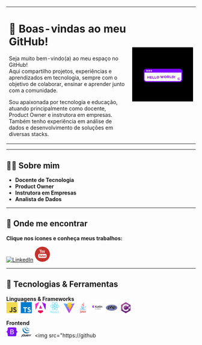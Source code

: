 <table>
  <tr>
    <td valign="top" width="65%">
      
# 🤗 Boas-vindas ao meu GitHub!

Seja muito bem-vindo(a) ao meu espaço no GitHub!  
Aqui compartilho projetos, experiências e aprendizados em tecnologia, sempre com o objetivo de colaborar, ensinar e aprender junto com a comunidade.

Sou apaixonada por tecnologia e educação, atuando principalmente como docente, Product Owner e instrutora em empresas. Também tenho experiência em análise de dados e desenvolvimento de soluções em diversas stacks.

  </td>
  <td align="right" width="35%">
    <img src="banner.gif" width="300px">
  </td>
  </tr>
</table>

---

## 👩‍💻 Sobre mim

- **Docente de Tecnologia**
- **Product Owner**
- **Instrutora em Empresas**
- **Analista de Dados**

---

## 📲 Onde me encontrar

<b>Clique nos ícones e conheça meus trabalhos:</b><br>

[![LinkedIn](https://img.shields.io/badge/-LinkedIn-%230077B5?style=for-the-badge&logo=linkedin&logoColor=white)](https://br.linkedin.com/in/kaucunha)
[<img src="https://raw.githubusercontent.com/CunhaKau/icones/main/youtube.png" title="YouTube" alt="YouTube" height="40" width="40">](https://www.youtube.com/@kau.techOficial)

---

## 🚀 Tecnologias & Ferramentas

**Linguagens & Frameworks**  
<img src="https://github.com/devicons/devicon/blob/master/icons/javascript/javascript-original.svg" title="JavaScript" alt="JavaScript" width="30"/>&nbsp;
<img src="https://github.com/devicons/devicon/blob/master/icons/typescript/typescript-plain.svg" title="TypeScript" alt="TypeScript" width="30"/>&nbsp;
<img src="https://github.com/devicons/devicon/blob/master/icons/angular/angular-original.svg" title="Angular" alt="Angular" width="30"/>&nbsp;
<img src="https://github.com/devicons/devicon/blob/master/icons/react/react-original-wordmark.svg" title="React" alt="React" width="30"/>&nbsp;
<img src="https://github.com/devicons/devicon/blob/master/icons/vitejs/vitejs-original.svg" title="Vitejs" alt="Vitejs" width="30"/>&nbsp;
<img src="https://github.com/devicons/devicon/blob/master/icons/java/java-original-wordmark.svg" title="Java" alt="Java" width="30"/>&nbsp;
<img src="https://github.com/devicons/devicon/blob/master/icons/kotlin/kotlin-original-wordmark.svg" title="Kotlin" alt="Kotlin" width="30"/>&nbsp;
<img src="https://github.com/devicons/devicon/blob/master/icons/php/php-original.svg" title="PHP" alt="PHP" width="30"/>&nbsp;
<img src="https://github.com/devicons/devicon/blob/master/icons/csharp/csharp-original.svg" title="CSharp" alt="CSharp" width="30"/>&nbsp;

**Frontend**  
<img src="https://github.com/devicons/devicon/blob/master/icons/bootstrap/bootstrap-original.svg" title="Bootstrap" alt="Bootstrap" width="30"/>&nbsp;
<img src="https://github.com/devicons/devicon/blob/master/icons/jquery/jquery-original-wordmark.svg" title="Jquery" alt="Jquery" width="30"/>&nbsp;
<img src="https://github
